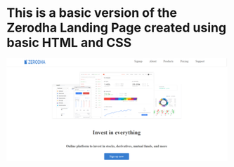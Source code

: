 # This is a basic version of the Zerodha Landing Page created using basic HTML and CSS

![landing page](landingpage.png)

